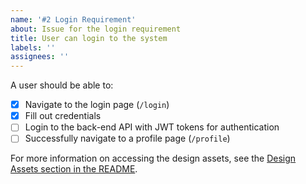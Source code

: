 ```yaml
---
name: '#2 Login Requirement'
about: Issue for the login requirement
title: User can login to the system
labels: ''
assignees: ''
---
```


A user should be able to:

- [X] Navigate to the login page (`/login`)
- [X] Fill out credentials
- [ ] Login to the back-end API with JWT tokens for authentication
- [ ] Successfully navigate to a profile page (`/profile`)

For more information on accessing the design assets, see the [Design Assets section in the README](https://github.com/OpenClassrooms-Student-Center/Project-10-Bank-API#design-assets).
